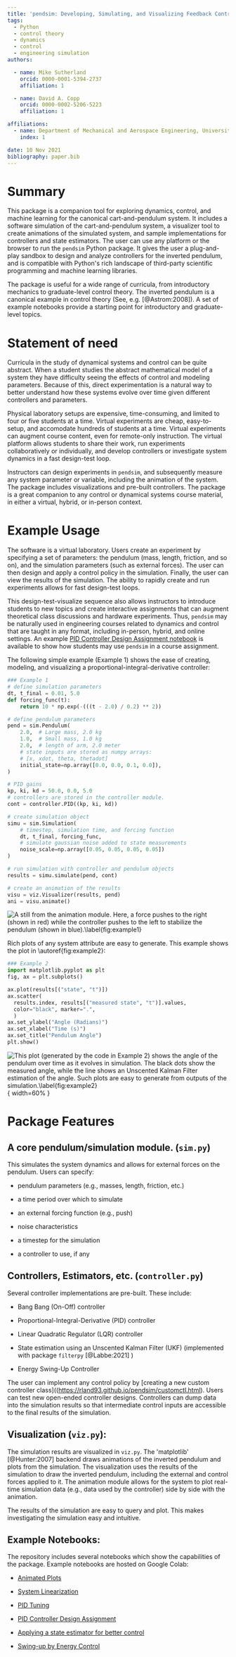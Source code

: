 ```yaml
---
title: 'pendsim: Developing, Simulating, and Visualizing Feedback Controlled Inverted Pendulum Dynamics'
tags:
  - Python
  - control theory
  - dynamics
  - control
  - engineering simulation
authors:

  - name: Mike Sutherland
    orcid: 0000-0001-5394-2737
    affiliation: 1

  - name: David A. Copp
    orcid: 0000-0002-5206-5223
    affiliation: 1

affiliations:
  - name: Department of Mechanical and Aerospace Engineering, University of California, Irvine
    index: 1

date: 10 Nov 2021
bibliography: paper.bib
---
```


# Summary

This package is a companion tool for exploring dynamics, control, and machine
learning for the canonical cart-and-pendulum system. It includes a software
simulation of the cart-and-pendulum system, a visualizer tool to create
animations of the simulated system, and sample implementations for controllers
and state estimators. The user can use any platform or the browser to
run the `pendsim` Python package. It gives the user a plug-and-play sandbox
to design and analyze controllers for the inverted pendulum, and is compatible
with Python's rich landscape of third-party scientific programming and machine
learning libraries.

The package is useful for a wide range of curricula, from introductory
mechanics to graduate-level control theory. The inverted pendulum is a
canonical example in control theory (See, e.g. [@Astrom:2008]). A set of
example notebooks provide a starting point for introductory and
graduate-level topics.

# Statement of need

Curricula in the study of dynamical systems and control can be quite
abstract. When a student studies the abstract mathematical model of a system they
have difficulty seeing the effects of control and modeling parameters.
Because of this, direct experimentation is a natural way to better
understand how these systems evolve over time given different
controllers and parameters.

Physical laboratory setups are expensive, time-consuming, and limited to
four or five students at a time. Virtual experiments are cheap,
easy-to-setup, and accomodate hundreds of students at a time.  Virtual
experiments can augment course content, even for remote-only
instruction.  The virtual platform allows students to share their
work, run experiments collaboratively or individually, and develop
controllers or investigate system dynamics in a fast design-test loop. 

Instructors can design experiments in `pendsim`, and subsequently
measure any system parameter or variable, including the animation of the
system. The package includes visualizations and pre-built controllers.
The package is a great companion to any control or dynamical systems course
material, in either a virtual, hybrid, or in-person context. 


# Example Usage

The software is a virtual laboratory. Users create an experiment by
specifying a set of parameters: the pendulum (mass, length, friction,
and so on), and the simulation parameters (such as external forces). The
user can then design and apply a control policy in the simulation.
Finally, the user can view the results of the simulation. The ability to
rapidly create and run experiments allows for fast design-test loops.

This design-test-visualize sequence also allows instructors to introduce 
students to new topics and create interactive assignments that can augment 
theoretical class discussions and hardware experiments. Thus, `pendsim` 
may be naturally used in engineering courses related to dynamics and control 
that are taught in any format, including in-person, hybrid, and online settings. 
An example [PID Controller Design Assignment notebook](https://colab.research.google.com/github/EASEL-UCI/pendsim/blob/main/notebooks/PID_controller_design_assignment.ipynb) is 
available to show how students may use `pendsim` in a course assignment.

The following simple example (Example 1) shows the ease of creating, modeling,
and visualizing a proportional-integral-derivative controller:

```python
### Example 1
# define simulation parameters
dt, t_final = 0.01, 5.0
def forcing_func(t):
    return 10 * np.exp(-(((t - 2.0) / 0.2) ** 2))

# define pendulum parameters
pend = sim.Pendulum(
    2.0,  # Large mass, 2.0 kg
    1.0,  # Small mass, 1.0 kg
    2.0,  # length of arm, 2.0 meter
    # state inputs are stored as numpy arrays:
    # [x, xdot, theta, thetadot]
    initial_state=np.array([0.0, 0.0, 0.1, 0.0]),
)

# PID gains
kp, ki, kd = 50.0, 0.0, 5.0
# controllers are stored in the controller module.
cont = controller.PID((kp, ki, kd))

# create simulation object
simu = sim.Simulation(
    # timestep, simulation time, and forcing function
    dt, t_final, forcing_func, 
    # simulate gaussian noise added to state measurements
    noise_scale=np.array([0.05, 0.05, 0.05, 0.05])
)

# run simulation with controller and pendulum objects
results = simu.simulate(pend, cont)

# create an animation of the results
visu = viz.Visualizer(results, pend)
ani = visu.animate()
```

![A still from the animation module. Here, a force pushes to the right
(shown in red) while the controller pushes to the left to stabilize the
pendulum (shown in
blue).\label{fig:example1}](forces_pend_anim_still.png)

Rich plots of any system attribute are easy to generate. This example
shows the plot in \autoref{fig:example2}:

```python
### Example 2
import matplotlib.pyplot as plt
fig, ax = plt.subplots()

ax.plot(results[("state", "t")])
ax.scatter(
  results.index, results[("measured state", "t")].values,
  color="black", marker=".",
  )
ax.set_ylabel("Angle (Radians)")
ax.set_xlabel("Time (s)")
ax.set_title("Pendulum Angle")
plt.show()
```
![This plot (generated by the code in Example 2) shows the angle of the
pendulum over time as it evolves in simulation. The black dots show the
measured angle, while the line shows an Unscented Kalman Filter
estimation of the angle.  Such plots are easy to generate from outputs
of the simulation.\label{fig:example2}](paper_angle_plot.png){ width=60%
}

# Package Features

## A core pendulum/simulation module. (`sim.py`)

This simulates the system dynamics and allows for external forces on the pendulum. Users can specify:

-   pendulum parameters (e.g., masses, length, friction, etc.)

-   a time period over which to simulate

-   an external forcing function (e.g., push)

-   noise characteristics

-   a timestep for the simulation

-   a controller to use, if any

## Controllers, Estimators, etc. (`controller.py`)

Several controller implementations are pre-built. These include:

-   Bang Bang (On-Off) controller

-   Proportional-Integral-Derivative (PID) controller

-   Linear Quadratic Regulator (LQR) controller

-   State estimation using an Unscented Kalman Filter (UKF) (implemented with package `filterpy` [@Labbe:2021] )

-   Energy Swing-Up Controller

The user can implement any control policy by [creating a new custom 
controller class]((https://rland93.github.io/pendsim/customctl.html). Users
can test new open-ended controller designs.  Controllers can dump data
into the simulation results so that intermediate control inputs are
accessible to the final results of the simulation.

## Visualization (`viz.py`):


The simulation results are visualized in `viz.py`. The 'matplotlib'
[@Hunter:2007] backend draws animations of the inverted
pendulum and plots from the simulation. The visualization uses the
results of the simulation to draw the inverted pendulum, including the
external and control forces applied to it. The animation module allows
for the system to plot real-time simulation data (e.g., data used by the
controller) side by side with the animation.

The results of the simulation are easy to query and plot. This makes
investigating the simulation easy and intuitive.

## Example Notebooks:

The repository includes several notebooks which show the capabilities of
the package. Example notebooks are hosted on Google Colab:

-   [Animated Plots](https://colab.research.google.com/github/rland93/pendsim/blob/master/notebooks/tutorial_plot_inline.ipynb)

-   [System Linearization](https://colab.research.google.com/github/rland93/pendsim/blob/master/notebooks/linearization.ipynb)

-   [PID Tuning](https://colab.research.google.com/github/rland93/pendsim/blob/master/notebooks/PID.ipynb)

-   [PID Controller Design Assignment](https://colab.research.google.com/github/EASEL-UCI/pendsim/blob/main/notebooks/PID_controller_design_assignment.ipynb)

-   [Applying a state estimator for better control](https://colab.research.google.com/github/rland93/pendsim/blob/master/notebooks/state_estimation.ipynb)

-   [Swing-up by Energy Control](https://colab.research.google.com/github/rland93/pendsim/blob/master/notebooks/swingup.ipynb)
